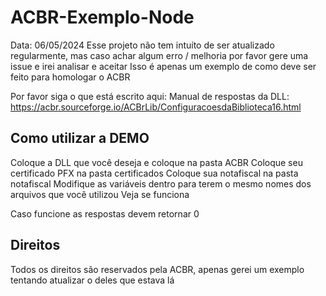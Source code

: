 # ACBR-Exemplo-Node

Data: 06/05/2024
Esse projeto não tem intuíto de ser atualizado regularmente, mas caso achar algum erro / melhoria por favor gere uma issue e irei analisar e aceitar
Isso é apenas um exemplo de como deve ser feito para homologar o ACBR

Por favor siga o que está escrito aqui:
Manual de respostas da DLL: https://acbr.sourceforge.io/ACBrLib/ConfiguracoesdaBiblioteca16.html

## Como utilizar a DEMO
Coloque a DLL que você deseja e coloque na pasta ACBR
Coloque seu certificado PFX na pasta certificados
Coloque sua notafiscal na pasta notafiscal
Modifique as variáveis dentro para terem o mesmo nomes dos arquivos que você utilizou
Veja se funciona

Caso funcione as respostas devem retornar 0

## Direitos
Todos os direitos são reservados pela ACBR, apenas gerei um exemplo tentando atualizar o deles que estava lá
